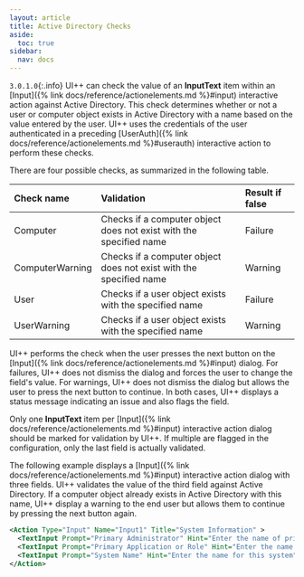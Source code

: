 ```yaml
---
layout: article
title: Active Directory Checks
aside:
  toc: true
sidebar:
  nav: docs
---
```


`3.0.1.0`{:.info} UI++ can check the value of an **InputText** item within an [Input]({% link docs/reference/actionelements.md %}#input) interactive action against Active Directory. This check determines whether or not a user or computer object exists in Active Directory with a name based on the value entered by the user. UI++ uses the credentials of the user authenticated in a preceding [UserAuth]({% link docs/reference/actionelements.md %}#userauth) interactive action to perform these checks.

There are four possible checks, as summarized in the following table.

| Check name | Validation | Result if false |
|:----------------------|:---------------------|:---------------------| 
| Computer | Checks if a computer object does not exist with the specified name | Failure |
| ComputerWarning | Checks if a computer object does not exist with the specified name | Warning |
| User | Checks if a user object exists with the specified name | Failure |
| UserWarning | Checks if a user object exists with the specified name | Warning |

UI++ performs the check when the user presses the next button on the [Input]({% link docs/reference/actionelements.md %}#input) dialog. For failures, UI++ does not dismiss the dialog and forces the user to change the field's value. For warnings, UI++ does not dismiss the dialog but allows the user to press the next button to continue. In both cases, UI++ displays a status message indicating an issue and also flags the field.

Only one **InputText** item per [Input]({% link docs/reference/actionelements.md %}#input) interactive action dialog should be marked for validation by UI++. If multiple are flagged in the configuration, only the last field is actually validated.

The following example displays a [Input]({% link docs/reference/actionelements.md %}#input) interactive action dialog with three fields. UI++ validates the value of the third field against Active Directory. If a computer object already exists in Active Directory with this name, UI++ display a warning to the end user but allows them to continue by pressing the next button again.

~~~ xml
<Action Type="Input" Name="Input1" Title="System Information" >
  <TextInput Prompt="Primary Administrator" Hint="Enter the name of primary administrator for this system" RegEx=".*" Variable="PrimaryAdmin" Question="Primary administrator for this system" />
  <TextInput Prompt="Primary Application or Role" Hint="Enter the name of the primary application on or role for this system" RegEx=".*" Variable="PrimaryApp" Question="Primary application or role for this system" Required="False"/>
  <TextInput Prompt="System Name" Hint="Enter the name for this system" RegEx="[/w/d-]{3-15}" Variable="SystemName" Question="System Name" Required="True" ADValidate="ComputerWarning"/>
</Action>
~~~